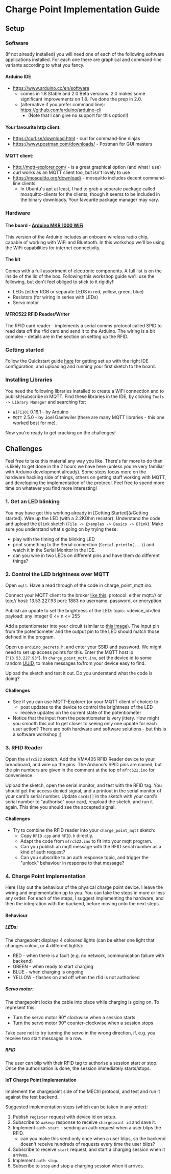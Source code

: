 
# Charge Point Implementation Guide #

## Setup ##

### Software ###

(If not already installed) you will need one of each of the following software applications installed. For each one 
there are graphical and command-line variants according to what you fancy.

#### Arduino IDE ####
- https://www.arduino.cc/en/software
  - comes in 1.8 Stable and 2.0 Beta versions. 2.0 makes some significant improvements on 1.8. I've done the prep in 2.0.
  - (alternative if you prefer command line): https://github.com/arduino/arduino-cli 
    - (Note that I can give no support for this option!)

#### Your favourite http client: ####
- https://curl.se/download.html - curl for command-line ninjas
- https://www.postman.com/downloads/ - Postman for GUI masters
  
#### MQTT client: ####
- http://mqtt-explorer.com/ - is a great graphical option (and what I use)
- curl works as an MQTT client too, but isn't lovely to use
- https://mosquitto.org/download/ - mosquitto includes decent command-line clients. 
  - In Ubuntu's apt at least, I had to grab a separate package called mosquitto-clients for the clients, though it seems
    to be included in the binary downloads. Your favourite package manager may vary.
    
### Hardware ###

#### The board - [Arduino MKR 1000 WiFi](https://store.arduino.cc/arduino-mkr1000-wifi) ####

This version of the Arduino includes an onboard wireless radio chip, capable of working with WiFi and Bluetooth. In this
workshop we'll be using the WiFi capabilities for internet connectivity.

#### The kit ####

Comes with a full assortment of electronic components. A full list is on the inside of the lid of the box. Following 
this workshop guide we'll use the following, but don't feel obliged to stick to it rigidly!: 

- LEDs (either RGB or separate LEDS in red, yellow, green, blue)
- Resistors (for wiring in series with LEDs)
- Servo motor 

#### MFRC522 RFID Reader/Writer ####

The RFID card reader - implements a serial comms protocol called SPID to read data off the rfid card and send it to the 
Arduino. The wiring is a bit complex - details are in the section on setting up the RFID.

### Getting started ###

Follow the Quickstart guide [here](https://www.arduino.cc/en/Guide/MKR1000) for getting set up with the right IDE configuration, 
and uploading and running your first sketch to the board.

### Installing Libraries ### 

You need the following libraries installed to create a WiFi connection and to publish/subscribe in MQTT. Find these 
libraries in the IDE, by clicking `Tools -> Library Manager` and searching for:

- `WiFi101` 0.16.1 - by Arduino
- `MQTT` 2.5.0 - by Joel Gaehwiler (there are many MQTT libraries - this one worked best for me).

Now you're ready to get cracking on the challenges! 

## Challenges ##

Feel free to take this material any way you like. There's far more to do than is likely to get done in the 2 hours we 
have here (unless you're very familiar with Arduino development already). Some steps focus more on the hardware hacking 
side of things, others on getting stuff working with MQTT, and developing the implementation of the protocol. Feel free 
to spend more time on whatever you find more interesting!

### 1. Get an LED blinking ###

You may have got this working already in [Getting Started](#Getting started). Wire up the LED (with a 2.2KOhm resistor).
Understand the code and upload the `Blink` sketch (`File -> Examples -> Basics -> Blink`). Make sure you understand 
what's going on by trying these:

- play with the timing of the blinking LED
- print something to the Serial connection (`Serial.println(...)`) and watch it in the Serial Monitor in the IDE.
- can you wire in two LEDs on different pins and have them do different things?

### 2. Control the LED brightness over MQTT ###

Open `mqtt`. Have a read through of the code in charge_point_mqtt.ino. 

Connect your MQTT client to the broker [like this](iot-mqtt-broker-settings.png):
    protocol:   either mqtt:// or tcp://
    host:       13.53.227.93
    port:       1883
    no username, password, or encryption.
    
Publish an update to set the brightness of the LED:
  topic: <device_id>/led
  payload: any integer 0 <= n <= 255
    
Add a potentiometer into your circuit (similar to [this image](https://hackster.imgix.net/uploads/attachments/1144704/experimental_schematic_diagram_rWMevA8n2K.jpg)).
The input pin from the potentiometer and the output pin to the LED should match those defined in the program.

Open up `arduino_secrets.h`, and enter your SSID and password. We might need to set up access points for this. Enter the 
MQTT host ip (`"13.53.227.93"`). In `charge_point_mqtt.ino`, set the device id to some random [UUID](https://www.uuidgenerator.net), to 
make messages to/from your device easy to find. 

Upload the sketch and test it out. Do you understand what the code is doing?

#### Challenges ####

- See if you can use MQTT-Explorer (or your MQTT client of choice) to 
  - post updates to the device to control the brightness of the LED
  - receive updates on the current state of the potentiometer
- Notice that the input from the potentiometer is very jittery. How might you smooth this out to get closer to seeing 
only one update for each user action? There are both hardware and software solutions - but this is a software workshop ;)
  
### 3. RFID Reader ###

Open the `mfrc522` sketch. Add the VMA405 RFID Reader device to your breadboard, and wire up the pins. The Arduino's 
SPID pins are named, but the pin numbers are given in the comment at the top of `mfrc522.ino` for convenience.

Upload the sketch, open the serial monitor, and test with the RFID tag. You should get the access denied signal, and a 
printout in the serial monitor of your card's serial number. Update `cards[]` in the sketch with your card's serial 
number to "authorise" your card, reupload the sketch, and run it again. This time you should see the accepted signal. 

#### Challenges ####

- Try to combine the RFID reader into your `charge_point_mqtt` sketch:
  - Copy `RFID.cpp` and `RFID.h` directly. 
  - Adapt the code from `mfrc522.ino` to fit into your mqtt program.
  - Can you publish an mqtt message with the RFID serial number as a kind of auth request?
  - Can you subscribe to an auth response topic, and trigger the "unlock" behaviour in response to that message?
  
### 4. Charge Point Implementation ###

Here I lay out the behaviour of the physical charge point device. I leave the wiring and implementation up to you. 
You can take the steps in more or less any order. For each of the steps, I suggest implementing the hardware,
and then the integration with the backend, before moving onto the next steps.

#### Behaviour ####

##### LEDs: #####

The chargepoint displays 4 coloured lights (can be either one light that changes colour, or 4 different lights):
  - RED - when there is a fault (e.g. no network, communication failure with backend)
  - GREEN - when ready to start charging
  - BLUE - when charging is ongoing
  - YELLOW - flashes on and off when the rfid is not authorised

##### Servo motor: #####

The chargepoint locks the cable into place while charging is going on. To represent this:

- Turn the servo motor 90° clockwise when a session starts
- Turn the servo motor 90° counter-clockwise when a session stops

Take care not to try turning the servo in the wrong direction, if, e.g. you receive two start messages in a row.

##### RFID #####

The user can blip with their RFID tag to authorise a session start or stop. Once the authorisation is done, the session 
immediately starts/stops.

#### IoT Charge Point Implementation ####

Implement the chargepoint side of the MEChI protocol, and test and run it against the test backend.

Suggested implementation steps (which can be taken in any order):

1. Publish `register` request with device id on setup.
2. Subscribe to `wakeup` response to receive `chargepoint id` and save it.
3. Implement `auth-start` - sending an auth request when a user blips the RFID.
   - can you make this send only once when a user blips, so the backend doesn't receive hundreds of requests every time 
  the user blips?
4. Subscribe to receive `start` request, and start a charging session when it arrives.
5. Implement `auth-stop`.
6. Subscribe to `stop` and stop a charging session when it arrives. 
